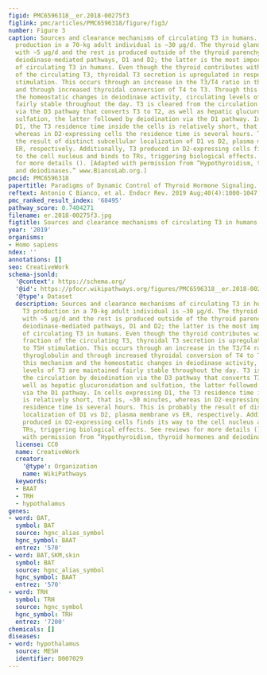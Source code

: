 ```yaml
---
figid: PMC6596318__er.2018-00275f3
figlink: pmc/articles/PMC6596318/figure/fig3/
number: Figure 3
caption: Sources and clearance mechanisms of circulating T3 in humans. The daily T3
  production in a 70-kg adult individual is ∼30 μg/d. The thyroid gland contributes
  with ∼5 μg/d and the rest is produced outside of the thyroid parenchyma via two
  deiodinase-mediated pathways, D1 and D2; the latter is the most important source
  of circulating T3 in humans. Even though the thyroid contributes with a small fraction
  of the circulating T3, thyroidal T3 secretion is upregulated in response to TSH
  stimulation. This occurs through an increase in the T3/T4 ratio in the thyroglobulin
  and through increased thyroidal conversion of T4 to T3. Through this mechanism and
  the homeostatic changes in deiodinase activity, circulating levels of T3 are maintained
  fairly stable throughout the day. T3 is cleared from the circulation by deiodination
  via the D3 pathway that converts T3 to T2, as well as hepatic glucuronidation and
  sulfation, the latter followed by deiodination via the D1 pathway. In cells expressing
  D1, the T3 residence time inside the cells is relatively short, that is, ∼30 minutes,
  whereas in D2-expressing cells the residence time is several hours. This is probably
  the result of distinct subcellular localization of D1 vs D2, plasma membrane vs
  ER, respectively. Additionally, T3 produced in D2-expressing cells finds its way
  to the cell nucleus and binds to TRs, triggering biological effects. See reviews
  for more details (). [Adapted with permission from “Hypothyroidism, thyroid hormones
  and deiodinases.” www.BiancoLab.org.]
pmcid: PMC6596318
papertitle: Paradigms of Dynamic Control of Thyroid Hormone Signaling.
reftext: Antonio C Bianco, et al. Endocr Rev. 2019 Aug;40(4):1000-1047.
pmc_ranked_result_index: '68495'
pathway_score: 0.7404271
filename: er.2018-00275f3.jpg
figtitle: Sources and clearance mechanisms of circulating T3 in humans
year: '2019'
organisms:
- Homo sapiens
ndex: ''
annotations: []
seo: CreativeWork
schema-jsonld:
  '@context': https://schema.org/
  '@id': https://pfocr.wikipathways.org/figures/PMC6596318__er.2018-00275f3.html
  '@type': Dataset
  description: Sources and clearance mechanisms of circulating T3 in humans. The daily
    T3 production in a 70-kg adult individual is ∼30 μg/d. The thyroid gland contributes
    with ∼5 μg/d and the rest is produced outside of the thyroid parenchyma via two
    deiodinase-mediated pathways, D1 and D2; the latter is the most important source
    of circulating T3 in humans. Even though the thyroid contributes with a small
    fraction of the circulating T3, thyroidal T3 secretion is upregulated in response
    to TSH stimulation. This occurs through an increase in the T3/T4 ratio in the
    thyroglobulin and through increased thyroidal conversion of T4 to T3. Through
    this mechanism and the homeostatic changes in deiodinase activity, circulating
    levels of T3 are maintained fairly stable throughout the day. T3 is cleared from
    the circulation by deiodination via the D3 pathway that converts T3 to T2, as
    well as hepatic glucuronidation and sulfation, the latter followed by deiodination
    via the D1 pathway. In cells expressing D1, the T3 residence time inside the cells
    is relatively short, that is, ∼30 minutes, whereas in D2-expressing cells the
    residence time is several hours. This is probably the result of distinct subcellular
    localization of D1 vs D2, plasma membrane vs ER, respectively. Additionally, T3
    produced in D2-expressing cells finds its way to the cell nucleus and binds to
    TRs, triggering biological effects. See reviews for more details (). [Adapted
    with permission from “Hypothyroidism, thyroid hormones and deiodinases.” www.BiancoLab.org.]
  license: CC0
  name: CreativeWork
  creator:
    '@type': Organization
    name: WikiPathways
  keywords:
  - BAAT
  - TRH
  - hypothalamus
genes:
- word: BAT,
  symbol: BAT
  source: hgnc_alias_symbol
  hgnc_symbol: BAAT
  entrez: '570'
- word: BAT,SKM,skin
  symbol: BAT
  source: hgnc_alias_symbol
  hgnc_symbol: BAAT
  entrez: '570'
- word: TRH
  symbol: TRH
  source: hgnc_symbol
  hgnc_symbol: TRH
  entrez: '7200'
chemicals: []
diseases:
- word: hypothalamus
  source: MESH
  identifier: D007029
---
```

